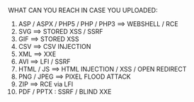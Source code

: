 WHAT CAN YOU REACH IN CASE YOU UPLOADED:

1. ASP / ASPX / PHP5 / PHP / PHP3 ==> WEBSHELL / RCE
2. SVG ==> STORED XSS / SSRF
3. GIF ==> STORED XSS
4. CSV ==> CSV INJECTION
5. XML ==> XXE
6. AVI ==> LFI / SSRF
7. HTML / JS ==> HTML INJECTION / XSS / OPEN REDIRECT
8. PNG / JPEG ==> PIXEL FLOOD ATTACK 
9. ZIP ==> RCE via LFI
10. PDF / PPTX : SSRF / BLIND XXE
